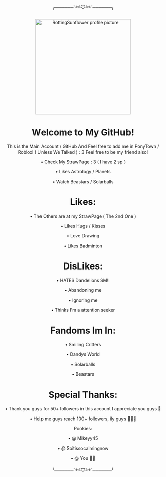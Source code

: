 <p align="center">╭──────༺♡༻──────╮
       
<p align="center">
  <img src="https://avatars.githubusercontent.com/u/218754534?v=4" alt="RottingSunflower profile picture" width="300"/>
</p>

<h1 align="center">Welcome to My GitHub!
</h1>

<p align="center">
  This is the Main Account / GitHub And Feel free to add me in PonyTown / Roblox! ( Unless We Talked ) : 3
  Feel free to be my friend also! 

<p align="center">
• Check My StrawPage : 3 ( I have 2 sp )

<p align="center">
• Likes Astrology / Planets

<p align="center">
• Watch Beastars / Solarballs

<h1 align="center">Likes:
</h1>
<p align="center">
• The Others are at my StrawPage ( The 2nd One )
<p align="center">    
• Likes Hugs / Kisses
<p align="center">
• Love Drawing
<p align="center">
• Likes Badminton

<h1 align="center">DisLikes:
</h1>

<p align="center">
• HATES Dandelions SM!!
       
<p align="center">
• Abandoning me
<p align="center">
• Ignoring me
<p align="center">
• Thinks I'm a attention seeker

<h1 align="center">Fandoms Im In:
</h1>

<p align="center">
• Smiling Critters
<p align="center">
• Dandys World
<p align="center">
• Solarballs
<p align="center">
• Beastars

<h1 align="center">Special Thanks:
</h1>

<p align="center">
• Thank you guys for 50+ followers in this account I appreciate you guys 🫶

<p align="center">
• Help me guys reach 100+ followers, ily guys 🫶🫶🥹

<p align="center">Pookies:

<p align="center">
• @ Mikeyy45
       
<p align="center">       
• @ Soitissocalmingnow
       
<p align="center">
• @ You 🫶🫶

<p align="center">╰──────༺♡༻──────╯
